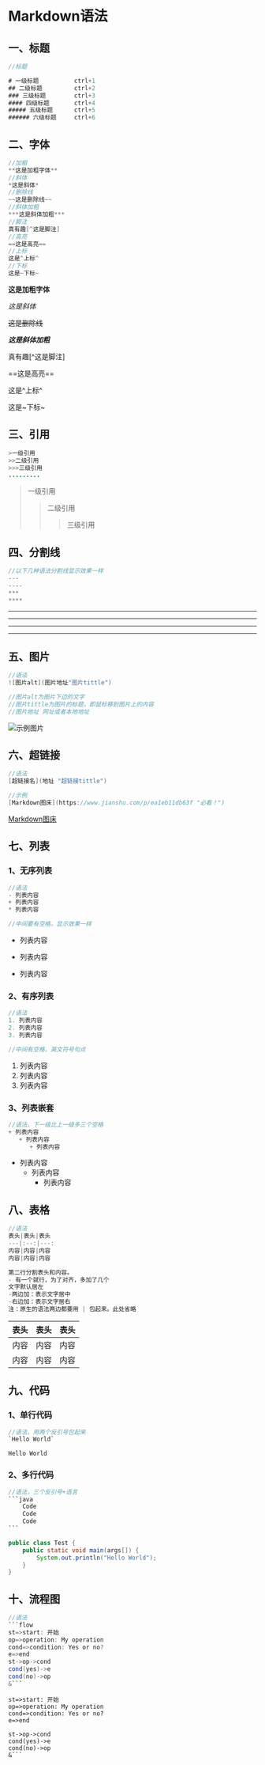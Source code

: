 # Markdown语法

## 一、标题

```java
//标题

# 一级标题			ctrl+1
## 二级标题			ctrl+2
### 三级标题		ctrl+3
#### 四级标题		ctrl+4
##### 五级标题		ctrl+5
###### 六级标题		ctrl+6
```



## 二、字体

```java
//加粗
**这是加粗字体**
//斜体
*这是斜体*
//删除线
~~这是删除线~~
//斜体加粗
***这是斜体加粗***
//脚注
真有趣[^这是脚注]
//高亮
==这是高亮==
//上标
这是^上标^
//下标   
这是~下标~
```

**这是加粗字体**

*这是斜体*

~~这是删除线~~

***这是斜体加粗***

真有趣[^这是脚注]

==这是高亮== 

这是^上标^

这是~下标~



## 三、引用

```java
>一级引用
>>二级引用
>>>三级引用
.........
```

>一级引用
>>二级引用
>>>三级引用



## 四、分割线

```java
//以下几种语法分割线显示效果一样
---
----
***
****
```

---
----
***
****



## 五、图片

```java
//语法
![图片alt](图片地址"图片tittle")

//图片alt为图片下边的文字
//图片tittle为图片的标题，即鼠标移到图片上的内容
//图片地址 网址或者本地地址
```

![示例图片](https://ss0.bdstatic.com/70cFvHSh_Q1YnxGkpoWK1HF6hhy/it/u=702257389,1274025419&fm=27&gp=0.jpg "区块链")



## 六、超链接

```java
//语法
[超链接名](地址 "超链接tittle")

//示例
[Markdown图床](https://www.jianshu.com/p/ea1eb11db63f "必看！")
```

[Markdown图床](https://www.jianshu.com/p/ea1eb11db63f  "必看！")



## 七、列表

### 1、无序列表

```java
//语法
- 列表内容
+ 列表内容
* 列表内容

//中间要有空格，显示效果一样
```

- 列表内容
+ 列表内容
* 列表内容



### 2、有序列表

```java
//语法
1. 列表内容 
2. 列表内容
3. 列表内容

//中间有空格，英文符号句点
```

1. 列表内容 
2. 列表内容
3. 列表内容



### 3、列表嵌套

```java
//语法，下一级比上一级多三个空格
+ 列表内容
   + 列表内容
      + 列表内容
```



+ 列表内容
  + 列表内容
    + 列表内容

## 八、表格

```java
//语法
表头|表头|表头
---|:--:|---:
内容|内容|内容
内容|内容|内容

第二行分割表头和内容。
- 有一个就行，为了对齐，多加了几个
文字默认居左
-两边加：表示文字居中
-右边加：表示文字居右
注：原生的语法两边都要用 | 包起来。此处省略
```

| 表头 | 表头 | 表头 |
| ---- | :--: | ---: |
| 内容 | 内容 | 内容 |
| 内容 | 内容 | 内容 |



## 九、代码

### 1、单行代码

```java
//语法，用两个反引号包起来
`Hello World`
```



`Hello World`



### 2、多行代码

```java
//语法，三个反引号+语言
​```java
	Code
	Code
	Code
​```
```



```java
public class Test {
    public static void main(args[]) {
        System.out.println("Hello World");
    }
}
```



## 十、流程图

```java
//语法
​```flow
st=>start: 开始
op=>operation: My operation
cond=>condition: Yes or no?
e=>end
st->op->cond
cond(yes)->e
cond(no)->op
&```
```

```flow
st=>start: 开始
op=>operation: My operation
cond=>condition: Yes or no?
e=>end

st->op->cond
cond(yes)->e
cond(no)->op
&```
```